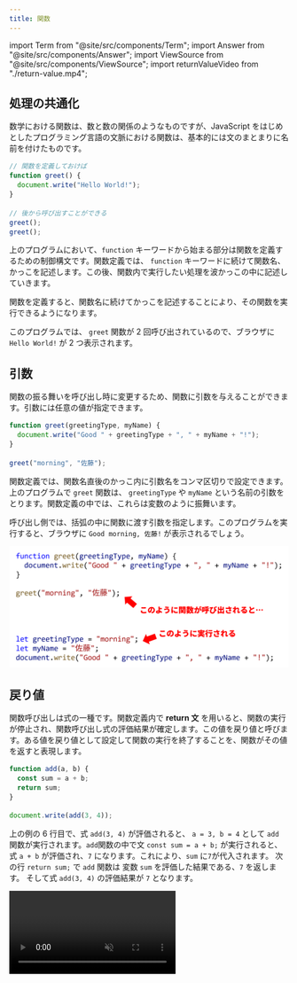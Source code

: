 ```yaml
---
title: 関数
---
```


import Term from "@site/src/components/Term";
import Answer from "@site/src/components/Answer";
import ViewSource from "@site/src/components/ViewSource";
import returnValueVideo from "./return-value.mp4";

## 処理の共通化

数学における関数は、数と数の関係のようなものですが、<Term type="javascript">JavaScript</Term> をはじめとしたプログラミング言語の文脈における<Term strong type="javascriptFunction">関数</Term>は、基本的には<Term type="javascriptStatement">文</Term>のまとまりに名前を付けたものです。

```javascript
// 関数を定義しておけば
function greet() {
  document.write("Hello World!");
}

// 後から呼び出すことができる
greet();
greet();
```

上のプログラムにおいて、`function` キーワードから始まる部分は<Term type="javascriptFunction">関数</Term>を定義するための<Term type="javascriptControlFlow">制御構文</Term>です。<Term type="javascriptFunction">関数</Term>定義では、 `function` キーワードに続けて<Term type="javascriptFunction">関数</Term>名、かっこを記述します。この後、<Term type="javascriptFunction">関数</Term>内で実行したい処理を波かっこの中に記述していきます。

<p><Term type="javascriptFunction">関数</Term>を定義すると、<Term type="javascriptFunction">関数</Term>名に続けてかっこを記述することにより、その<Term type="javascriptFunction">関数</Term>を実行できるようになります。</p>

このプログラムでは、 `greet` <Term type="javascriptFunction">関数</Term>が 2 回呼び出されているので、ブラウザに `Hello World!` が 2 つ表示されます。

## <Term strong type="javascriptParameter">引数</Term>

<p><Term type="javascriptFunction">関数</Term>の振る舞いを呼び出し時に変更するため、<Term type="javascriptFunction">関数</Term>に<Term strong type="javascriptParameter">引数</Term>を与えることができます。<Term type="javascriptParameter">引数</Term>には任意の<Term type="javascriptValue">値</Term>が指定できます。</p>

```javascript
function greet(greetingType, myName) {
  document.write("Good " + greetingType + ", " + myName + "!");
}

greet("morning", "佐藤");
```

<p><Term type="javascriptFunction">関数</Term>定義では、<Term type="javascriptFunction">関数</Term>名直後のかっこ内に<Term type="javascriptParameter">引数</Term>名をコンマ区切りで設定できます。上のプログラムで <code>greet</code> <Term type="javascriptFunction">関数</Term>は、 <code>greetingType</code> や <code>myName</code> という名前の<Term type="javascriptParameter">引数</Term>をとります。<Term type="javascriptFunction">関数</Term>定義の中では、これらは<Term type="javascriptVariable">変数</Term>のように振舞います。</p>

呼び出し側では、括弧の中に<Term type="javascriptFunction">関数</Term>に<Term type="javascriptPass">渡す</Term><Term type="javascriptParameter">引数</Term>を指定します。このプログラムを実行すると、ブラウザに `Good morning, 佐藤!` が表示されるでしょう。

![引数](arguments.png)

## <Term type="javascriptReturnValue">戻り値</Term>

<p><Term type="javascriptFunction">関数</Term>呼び出しは<Term type="javascriptExpression">式</Term>の一種です。<Term type="javascriptFunction">関数</Term>定義内で <strong>return 文</strong> を用いると、<Term type="javascriptFunction">関数</Term>の実行が停止され、<Term type="javascriptFunction">関数</Term>呼び出し<Term type="javascriptExpression">式</Term>の<Term type="javascriptEvaluation">評価</Term>結果が確定します。この値を<Term strong type="javascriptReturnValue">戻り値</Term>と呼びます。ある<Term type="javascriptValue">値</Term>を<Term type="javascriptReturnValue">戻り値</Term>として設定して<Term type="javascriptFunction">関数</Term>の実行を終了することを、<Term type="javascriptFunction">関数</Term>がその<Term type="javascriptValue">値</Term>を<Term strong type="javascriptReturn">返す</Term>と表現します。</p>

```javascript
function add(a, b) {
  const sum = a + b;
  return sum;
}

document.write(add(3, 4));
```

上の例の 6 行目で、<Term type="javascriptExpression">式</Term> `add(3, 4)` が<Term type="javascriptEvaluation">評価</Term>されると、 `a = 3, b = 4` として `add` <Term type="javascriptFunction">関数</Term>が実行されます。`add`<Term type="javascript">関数</Term>の中で<Term type="javascriptStatement">文</Term> `const sum = a + b;` が実行されると、<Term type="javascriptExpression">式</Term> `a + b` が<Term type="javascriptEvaluation">評価</Term>され、`7` になります。これにより、`sum` に`7`が代入されます。
次の行 `return sum;` で `add` <Term type="javascriptFunction">関数</Term>は <Term type="javascriptVariable">変数</Term> `sum` を<Term type="javascriptEvaluation">評価</Term>した結果である、`7` を<Term type="javascriptReturn">返します。</Term>
そして<Term type="javascriptExpression">式</Term> `add(3, 4)` の<Term type="javascriptEvaluation">評価</Term>結果が `7` となります。

<video src={returnValueVideo} controls autoPlay muted loop />

:::tip
**return 文** が実行された時点で<Term type="javascriptFunction">関数</Term>の処理が終了するため、次のように書くことで [if ~ else 文](../if-statement/#if--else) や [&& (AND) 演算子](../boolean/#論理演算子)の繰り返しを避けつつ、複数の条件のついた処理を実行することができます。

```javascript
let age = 21;
let hasDriverLicense = true;
let isDrunk = true;
function tryToDrive() {
  // if 構文で実行する式が一行だけの場合、{} を省略できます。
  if (age < 18) return;
  if (!hasDriverLicense) return;
  if (isDrunk) return;
  document.write("車を運転できます。");
}
```

:::

## <Term type="javascriptVariable">変数</Term>の<Term type="javascriptScope">スコープ</Term>

<p><Term type="javascriptFunction">関数</Term>内で<Term type="javascriptDeclaration">宣言</Term>された<Term type="javascriptVariable">変数</Term>は、<Term type="javascriptFunction">関数</Term>内でのみ有効です。<Term type="javascriptVariable">変数</Term>が有効な範囲のことを、その<Term type="javascriptVariable">変数</Term>の<Term type="javascriptScope" strong>スコープ</Term>と呼んでいます。</p>

<p><Term type="javascriptFunction">関数</Term>外で<Term type="javascriptDeclaration">宣言</Term>された<Term type="javascriptVariable">変数</Term>は<Term type="javascriptFunction">関数</Term>内でも利用できます。</p>

```javascript
let guestCount = 0;

function greet() {
  guestCount = guestCount + 1;
  document.write("あなたは" + guestCount + "人目のお客様です。");
}

greet();
greet();
```

この例における、`greet` <Term type="javascriptFunction">関数</Term>は、呼び出されるたびに `guestCount` に 1 を加えています。

:::caution <Term type="javascriptVariable">変数</Term>の<Term type="javascriptScope" strong>スコープ</Term>

<p><Term type="javascriptScope">スコープ</Term>が終わった<Term type="javascriptVariable">変数</Term>は、その時点で破棄されます。</p>

```javascript
let outer = 0;

function increment() {
  let inner = 0;
  outer = outer + 1;
  inner = inner + 1;
  document.write(outer); // 1ずつ増える
  document.write(inner); // 常に1
}

increment();
increment();
```

:::

## モジュール化

複雑な操作を <Term type="javascriptFunction">関数</Term> として <Term strong type="javascriptModularization">モジュール化</Term> して複数のブロックに分解することで、コードの可読性を上げることができます。
また、どの部分がどの操作に対応しているのかが分かりやすくなるため、他の人がコードを読んだり、自分が後から読み返して変更を加えるのもやりやすくなります。
:::caution
あなたの記憶力はあなたが思っているほどよくありません！
:::
モジュール化前:

```javascript
const stringToRepeat = "☆";
for (let i = 0; i < 10; i += 1) {
  let result = "";
  for (let j = 0; j < i; j += 1) {
    result += stringToRepeat;
  }
  document.write(result);
  document.write("<br>");
}
```

モジュール化後:

```javascript
function repeat(stringToRepeat, times) {
  let result = "";
  for (let j = 0; j < times; j += 1) {
    result += stringToRepeat;
  }
  return result;
}

for (let i = 0; i < 10; i += 1) {
  document.write(repeat("☆", i));
  document.write("<br>");
}
```

:::note
この例における`repeat`<Term type="javascriptFunction">関数</Term>は、第一<Term type="javascriptParameter">引数</Term>の<Term type="javascriptString">文字列</Term>を第二<Term type="javascriptParameter">引数</Term>回だけ繰り返し<Term type="javascriptStringConcatenation">足した</Term>ものを返します。
:::

---

## 基礎演習

### 最大値

<p><Term type="javascriptParameter">引数</Term>を 2 つとり、そのうち大きい数を<Term type="javascriptReturn">返す</Term><Term type="javascriptFunction">関数</Term> <code>max</code> を定義してください。</p>

:::tip

<p><Term type="javascriptIfStatement">if 文</Term>を使って、<code>a</code> が大きい場合と <code>b</code> が大きい場合で処理を書き分けます。</p>
:::

<Answer>

```javascript
function max(a, b) {
  if (a > b) {
    return a;
  } else {
    return b;
  }
}
```

<ViewSource url={import.meta.url} path="_samples/max" />

:::note

`a > b` が `true` の場合、if 構文内部の `return` で関数実行が中断されるため、`else` キーワードは必ずしも必要ではありません。そのため、以下のように書くこともできます。

:::

```javascript
function max(a, b) {
  if (a > b) {
    return a;
  }
  return b;
}
```

<ViewSource url={import.meta.url} path="_samples/max-no-else" />

</Answer>

## 中級演習

### 携帯電話料金

## 演習

携帯電話料金を計算する<Term type="javascriptFunction">関数</Term>を作ってみましょう。

```javascript
function calculateCost(monthlyDataUsage) {
  // ここに処理を書く
}

document.write(calculateCost(3.5));
```

`calculateCost` は、<Term type="javascriptParameter">引数</Term>に月間転送量 `monthlyDataUsage` を取り、その月の携帯電話料金を<Term type="javascriptReturnValue">戻り値</Term>として<Term type="javascriptReturn">返す</Term><Term type="javascriptFunction">関数</Term>です。携帯電話料金は、下のルールで決定されるとします。

> - 月間転送量 < 5.0 (GB) のとき、携帯電話料金は 月間転送量 × 600 (円/GB)
> - 月間転送量 >= 5.0 (GB) のとき、携帯電話料金は 3000 (円)
>   <<<<<<< HEAD

<Answer>

```javascript
function calculateCost(monthlyDataUsage) {
  if (monthlyDataUsage < 5.0) {
    return monthlyDataUsage * 600;
  }
  return 3000;
}

document.write(calculateCost(3.5));
```

=======

> > > > > > > master

<ViewSource url={import.meta.url} path="_samples/mobile-phone-bill" />

</Answer>
